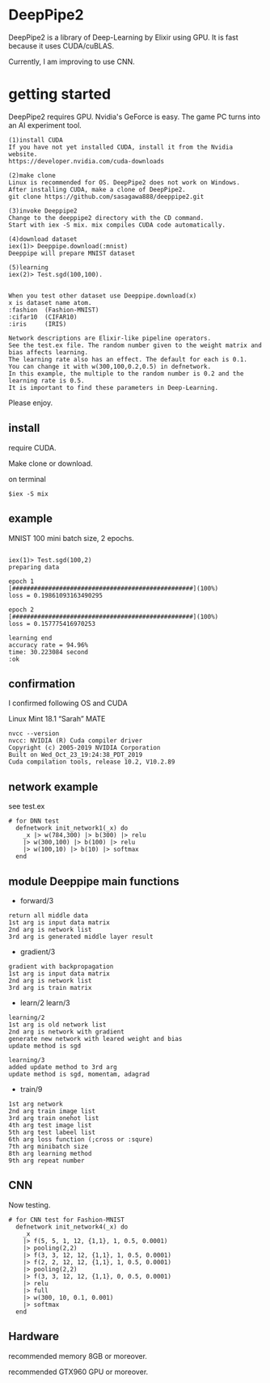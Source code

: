 # DeepPipe2
DeepPipe2 is a library of Deep-Learning by Elixir using GPU. It is fast because it uses CUDA/cuBLAS. 

Currently, I am improving to use CNN.

# getting started
DeepPipe2 requires GPU. Nvidia's GeForce is easy. The game PC turns into an AI experiment tool.

```
(1)install CUDA
If you have not yet installed CUDA, install it from the Nvidia website.
https://developer.nvidia.com/cuda-downloads

(2)make clone 
Linux is recommended for OS. DeepPipe2 does not work on Windows.
After installing CUDA, make a clone of DeepPipe2.
git clone https://github.com/sasagawa888/deeppipe2.git

(3)invoke Deeppipe2
Change to the deeppipe2 directory with the CD command. 
Start with iex -S mix. mix compiles CUDA code automatically.

(4)download dataset
iex(1)> Deeppipe.download(:mnist)
Deeppipe will prepare MNIST dataset 

(5)learning
iex(2)> Test.sgd(100,100).


When you test other dataset use Deeppipe.download(x)
x is dataset name atom. 
:fashion  (Fashion-MNIST)
:cifar10  (CIFAR10)
:iris     (IRIS)

Network descriptions are Elixir-like pipeline operators. 
See the test.ex file. The random number given to the weight matrix and bias affects learning.
The learning rate also has an effect. The default for each is 0.1.
You can change it with w(300,100,0.2,0.5) in defnetwork.
In this example, the multiple to the random number is 0.2 and the learning rate is 0.5.
It is important to find these parameters in Deep-Learning.
```

Please enjoy.

## install
require CUDA.

Make clone or download.

on terminal 

```
$iex -S mix

```

## example
MNIST 100 mini batch size, 2 epochs.

```

iex(1)> Test.sgd(100,2)
preparing data

epoch 1
[##################################################](100%)
loss = 0.19861093163490295

epoch 2
[##################################################](100%)
loss = 0.157775416970253

learning end
accuracy rate = 94.96%
time: 30.223084 second
:ok

```

## confirmation
I confirmed following OS and CUDA

Linux Mint 18.1 “Sarah” MATE


```
nvcc --version
nvcc: NVIDIA (R) Cuda compiler driver
Copyright (c) 2005-2019 NVIDIA Corporation
Built on Wed_Oct_23_19:24:38_PDT_2019
Cuda compilation tools, release 10.2, V10.2.89
```


## network example
see test.ex

```
# for DNN test
  defnetwork init_network1(_x) do
    _x |> w(784,300) |> b(300) |> relu
    |> w(300,100) |> b(100) |> relu
    |> w(100,10) |> b(10) |> softmax
  end
```



## module Deeppipe  main functions
- forward/3

```
return all middle data
1st arg is input data matrix
2nd arg is network list
3rd arg is generated middle layer result
```

- gradient/3

```
gradient with backpropagation
1st arg is input data matrix
2nd arg is network list
3rd arg is train matrix
```

- learn/2 learn/3

```
learning/2 
1st arg is old network list
2nd arg is network with gradient
generate new network with leared weight and bias
update method is sgd

learning/3
added update method to 3rd arg
update method is sgd, momentam, adagrad

```

- train/9

```
1st arg network
2nd arg train image list
3rd arg train onehot list
4th arg test image list
5th arg test labeel list
6th arg loss function (;cross or :squre)
7th arg minibatch size
8th arg learning method
9th arg repeat number

```

## CNN
Now testing.

```
# for CNN test for Fashion-MNIST
  defnetwork init_network4(_x) do
    _x
    |> f(5, 5, 1, 12, {1,1}, 1, 0.5, 0.0001)
    |> pooling(2,2)
    |> f(3, 3, 12, 12, {1,1}, 1, 0.5, 0.0001)
    |> f(2, 2, 12, 12, {1,1}, 1, 0.5, 0.0001)
    |> pooling(2,2)
    |> f(3, 3, 12, 12, {1,1}, 0, 0.5, 0.0001)
    |> relu
    |> full
    |> w(300, 10, 0.1, 0.001)
    |> softmax
  end

```


## Hardware 
recommended  memory 8GB or moreover.

recommended GTX960 GPU or moreover.

